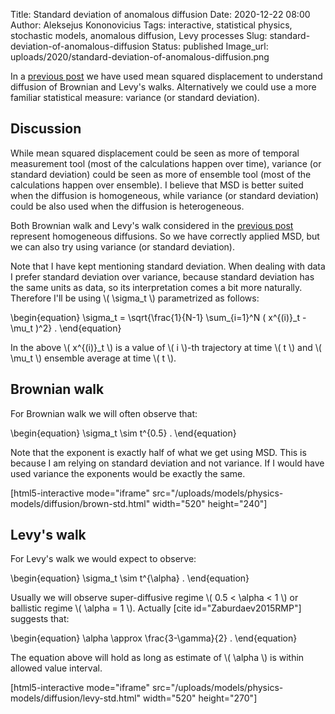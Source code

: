Title: Standard deviation of anomalous diffusion
Date: 2020-12-22 08:00
Author: Aleksejus Kononovicius
Tags: interactive, statistical physics, stochastic models, anomalous diffusion, Levy processes
Slug: standard-deviation-of-anomalous-diffusion
Status: published
Image_url: uploads/2020/standard-deviation-of-anomalous-diffusion.png

In a [previous post]({filename}/articles/2020/brief-introduction-into-anomalous-diffusion.md) we have
used mean squared displacement to understand diffusion of Brownian and Levy's
walks. Alternatively we could use a more familiar statistical measure: variance
(or standard deviation).
<!--more-->

## Discussion

While mean squared displacement could be seen as more of temporal measurement
tool (most of the calculations happen over time), variance (or standard
deviation) could be seen as more of ensemble tool (most of the calculations
happen over ensemble). I believe that MSD is better suited when the diffusion
is homogeneous, while variance (or standard deviation) could be also used
when the diffusion is heterogeneous.

Both Brownian walk and Levy's walk considered in the
[previous post]({filename}/articles/2020/brief-introduction-into-anomalous-diffusion.md) represent
homogeneous diffusions. So we have correctly applied MSD, but we can also
try using variance (or standard deviation).

Note that I have kept mentioning standard deviation. When dealing with data
I prefer standard deviation over variance, because standard deviation has the
same units as data, so its interpretation comes a bit more naturally.
Therefore I'll be using \\\( \sigma\_t \\\) parametrized as follows:

\begin{equation}
    \sigma\_t = \sqrt{\frac{1}{N-1} \sum\_{i=1}^N ( x^{(i)}\_t - \mu\_t )^2} .
\end{equation}

In the above \\\( x^{(i)}\_t \\\) is a value of \\\( i \\\)-th trajectory at
time \\\( t \\\) and \\\( \mu\_t \\\) ensemble average at time \\\( t \\\).

## Brownian walk

For Brownian walk we will often observe that:

\begin{equation}
    \sigma\_t \sim t^{0.5} .
\end{equation}

Note that the exponent is exactly half of what we get using MSD. This is
because I am relying on standard deviation and not variance. If I would have
used variance the exponents would be exactly the same.

[html5-interactive mode="iframe"
src="/uploads/models/physics-models/diffusion/brown-std.html" width="520" height="240"]

## Levy's walk

For Levy's walk we would expect to observe:

\begin{equation}
    \sigma\_t \sim t^{\alpha} .
\end{equation}

Usually we will observe super-diffusive regime \\\( 0.5 < \alpha < 1 \\\) or
ballistic regime \\\( \alpha = 1 \\\). Actually [cite id="Zaburdaev2015RMP"]
suggests that:

\begin{equation}
    \alpha \approx \frac{3-\gamma}{2} .
\end{equation}

The equation above will hold as long as estimate of \\\( \alpha \\\) is within
allowed value interval.

[html5-interactive mode="iframe"
src="/uploads/models/physics-models/diffusion/levy-std.html" width="520" height="270"]

